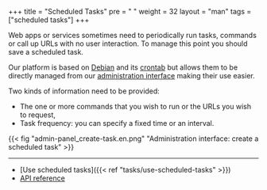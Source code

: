 +++
title = "Scheduled Tasks"
pre = "<i class='fas fa-fw fa-stopwatch'></i> "
weight = 32
layout = "man"
tags = ["scheduled tasks"]
+++

Web apps or services sometimes need to periodically run tasks, commands or call up URLs with no user interaction. To manage this point you should save a scheduled task.

Our platform is based on [Debian](https://www.debian.org/) and its [crontab](https://fr.wikipedia.org/wiki/Cron) but allows them to be directly managed from our [administration interface](https://admin.alwaysdata.com) making their use easier.

Two kinds of information need to be provided:

- The one or more commands that you wish to run or the URLs you wish to request,
- Task frequency: you can specify a fixed time or an interval.

{{< fig "admin-panel_create-task.en.png" "Administration interface: create a scheduled task" >}}

---
- [Use scheduled tasks]({{< ref "tasks/use-scheduled-tasks" >}})
- [API reference](https://api.alwaysdata.com/v1/job/doc/)

